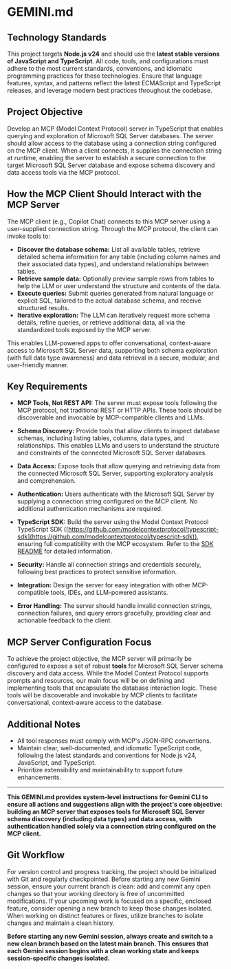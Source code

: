 # GEMINI.md

## Technology Standards

This project targets **Node.js v24** and should use the **latest stable versions of JavaScript and TypeScript**. All code, tools, and configurations must adhere to the most current standards, conventions, and idiomatic programming practices for these technologies. Ensure that language features, syntax, and patterns reflect the latest ECMAScript and TypeScript releases, and leverage modern best practices throughout the codebase.

## Project Objective

Develop an MCP (Model Context Protocol) server in TypeScript that enables querying and exploration of Microsoft SQL Server databases.
The server should allow access to the database using a connection string configured on the MCP client.
When a client connects, it supplies the connection string at runtime, enabling the server to establish a secure connection to the target Microsoft SQL Server database and expose schema discovery and data access tools via the MCP protocol.

## How the MCP Client Should Interact with the MCP Server

The MCP client (e.g., Copilot Chat) connects to this MCP server using a user-supplied connection string. Through the MCP protocol, the client can invoke tools to:

- **Discover the database schema:**
  List all available tables, retrieve detailed schema information for any table (including column names and their associated data types), and understand relationships between tables.
- **Retrieve sample data:**
  Optionally preview sample rows from tables to help the LLM or user understand the structure and contents of the data.
- **Execute queries:**
  Submit queries generated from natural language or explicit SQL, tailored to the actual database schema, and receive structured results.
- **Iterative exploration:**
  The LLM can iteratively request more schema details, refine queries, or retrieve additional data, all via the standardized tools exposed by the MCP server.

This enables LLM-powered apps to offer conversational, context-aware access to Microsoft SQL Server data, supporting both schema exploration (with full data type awareness) and data retrieval in a secure, modular, and user-friendly manner.

## Key Requirements

- **MCP Tools, Not REST API:**
  The server must expose tools following the MCP protocol, not traditional REST or HTTP APIs. These tools should be discoverable and invocable by MCP-compatible clients and LLMs.

- **Schema Discovery:**
  Provide tools that allow clients to inspect database schemas, including listing tables, columns, data types, and relationships. This enables LLMs and users to understand the structure and constraints of the connected Microsoft SQL Server databases.

- **Data Access:**
  Expose tools that allow querying and retrieving data from the connected Microsoft SQL Server, supporting exploratory analysis and comprehension.

- **Authentication:**
  Users authenticate with the Microsoft SQL Server by supplying a connection string configured on the MCP client. No additional authentication mechanisms are required.

- **TypeScript SDK:**
  Build the server using the Model Context Protocol TypeScript SDK ([https://github.com/modelcontextprotocol/typescript-sdk](https://github.com/modelcontextprotocol/typescript-sdk)), ensuring full compatibility with the MCP ecosystem. Refer to the [SDK README](https://raw.githubusercontent.com/modelcontextprotocol/typescript-sdk/main/README.md) for detailed information.

- **Security:**
  Handle all connection strings and credentials securely, following best practices to protect sensitive information.

- **Integration:**
  Design the server for easy integration with other MCP-compatible tools, IDEs, and LLM-powered assistants.

- **Error Handling:**
  The server should handle invalid connection strings, connection failures, and query errors gracefully, providing clear and actionable feedback to the client.

## MCP Server Configuration Focus

To achieve the project objective, the MCP server will primarily be configured to expose a set of robust **tools** for Microsoft SQL Server schema discovery and data access. While the Model Context Protocol supports prompts and resources, our main focus will be on defining and implementing tools that encapsulate the database interaction logic. These tools will be discoverable and invokable by MCP clients to facilitate conversational, context-aware access to the database.

## Additional Notes

- All tool responses must comply with MCP's JSON-RPC conventions.
- Maintain clear, well-documented, and idiomatic TypeScript code, following the latest standards and conventions for Node.js v24, JavaScript, and TypeScript.
- Prioritize extensibility and maintainability to support future enhancements.

---

**This GEMINI.md provides system-level instructions for Gemini CLI to ensure all actions and suggestions align with the project's core objective: building an MCP server that exposes tools for Microsoft SQL Server schema discovery (including data types) and data access, with authentication handled solely via a connection string configured on the MCP client.**

## Git Workflow

For version control and progress tracking, the project should be initialized with Git and regularly checkpointed. Before starting any new Gemini session, ensure your current branch is clean: add and commit any open changes so that your working directory is free of uncommitted modifications. If your upcoming work is focused on a specific, enclosed feature, consider opening a new branch to keep those changes isolated. When working on distinct features or fixes, utilize branches to isolate changes and maintain a clean history.

**Before starting any new Gemini session, always create and switch to a new clean branch based on the latest main branch. This ensures that each Gemini session begins with a clean working state and keeps session-specific changes isolated.**
